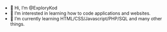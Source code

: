 - 👋 Hi, I’m @ExploryKod
- 👀 I’m interested in learning how to code applications and websites.
- 🌱 I’m currently learning HTML/CSS/Javascript/PHP/SQL and many other things.

<!---
ExploryKod/ExploryKod is a ✨ special ✨ repository because its `README.md` (this file) appears on your GitHub profile.
You can click the Preview link to take a look at your changes.
--->

